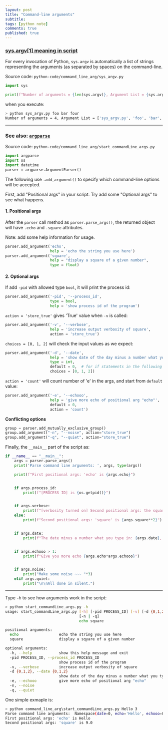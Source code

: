 ```yaml
---
layout: post
title: "Command-line arguments"
subtitle: 
tags: [python note]
comments: true
published: true
---
```



### [sys.argv[1] meaning in script](https://stackoverflow.com/questions/4117530/sys-argv1-meaning-in-script)

For every invocation of Python, `sys.argv` is automatically a list of strings representing the arguments (as separated by spaces) on the command-line. 

Source code: `python-code/command_line_arg/sys_argv.py`

```python
import sys

print(f"Number of arguments = {len(sys.argv)}, Argument List = {sys.argv}")
```
when you execute:
```bash
> python sys_argv.py foo bar four
Number of arguments = 4, Argument List = ['sys_argv.py', 'foo', 'bar', 'fourth']
```
-----
### See also: [`argparse`](https://docs.python.org/3/howto/argparse.html)

Source code: `python-code/command_line_arg/start_commandLine_args.py`

```python
import argparse
import os
import datetime
parser = argparse.ArgumentParser()
```

The following use `.add_argument()` to specify which command-line options will be accepted.

First, add "Positional args" in your script. Try add some "Optional args" to see what happens.

#### 1. Positional args

After the `parser` call method as `parser.parse_args()`, the returned object will have `.echo` and `.square` attributes.

Note: add some help information for usage.

```python
parser.add_argument('echo',
                    help = 'echo the string you use here')
parser.add_argument('square',
                    help = "display a square of a given number",
                    type = float)
```

#### 2. Optional args

If add `-pid` with allowed type `bool`, it will print the process id:
```python
parser.add_argument('-pid', '--process_id', 
                    type = bool,
                    help = 'show process id of the program')
```

`action = 'store_true'` gives 'True' value when `-v` is called:
```python
parser.add_argument('-v', '--verbose', 
                    help = 'increase output verbosity of square',
                    action = 'store_true')
```

`choices = [0, 1, 2]` will check the input values as we expect:
```python
parser.add_argument('-d', '--date',
                    help = 'show date of the day minus a number what you type in',
                    type = int,
                    default = 0,  # for if statements in the following code
                    choices = [0, 1, 2])
```

`action = 'count'` will count number of 'e' in the args, and start from `default` value:
```python
parser.add_argument('-e', '--echooo',
                    help = 'give more echo of positional arg "echo"',
                    default = 0,
                    action = 'count')
```

**Conflicting options**
```python
group = parser.add_mutually_exclusive_group()
group.add_argument("-n", "--noise", action="store_true")
group.add_argument("-q", "--quiet", action="store_true")
```

Finally, the `__main__` part of the script as:
```python
if __name__ == "__main__":
    args = parser.parse_args()
    print('Parse command line arguments: ', args, type(args))

    print(f"First positional args: 'echo' is {args.echo}")


    if args.process_id:
        print(f"[PROCESS ID] is {os.getpid()}")


    if args.verbose:
        print(f"[verbosity turned on] Second positional args: the square of {args.square} is {args.square**2}")
    else:
        print(f"Second positional args: 'square' is {args.square**2}")


    if args.date:
        print(f"The date minus a number what you type in: {args.date}, is {datetime.datetime.now() - datetime.timedelta(days=args.date)}")


    if args.echooo > 1:
        print(f"Give you more echo {args.echo*args.echooo}")


    if args.noise:
        print("Make some noise ~~~ "*3)
    elif args.quiet:
        print("\n\nAll done in silent.")
```

----
Type `-h` to see how arguments work in the script:
```bash
> python start_commandLine_args.py -h
usage: start_commandLine_args.py [-h] [-pid PROCESS_ID] [-v] [-d {0,1,2}] [-e]
                                 [-n | -q]
                                 echo square

positional arguments:
  echo                  echo the string you use here
  square                display a sqyare of a given number

optional arguments:
  -h, --help            show this help message and exit
  -pid PROCESS_ID, --process_id PROCESS_ID
                        show process id of the program
  -v, --verbose         increase output verbosity of square
  -d {0,1,2}, --date {0,1,2}
                        show date of the day minus a number what you type in
  -e, --echooo          give more echo of positional arg "echo"
  -n, --noise
  -q, --quiet
```

One simple exmaple is:
```bash
> python command_line_arg\start_commandLine_args.py Hello 3
Parse command line arguments:  Namespace(date=0, echo='Hello', echooo=0, noise=False, process_id=None, quiet=False, square=3.0, verbose=False) <class 'argparse.Namespace'>
First positional args: 'echo' is Hello
Second positional args: 'square' is 9.0
```